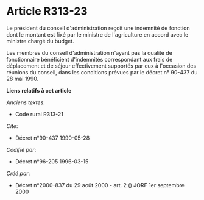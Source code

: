 # Article R313-23

Le président du conseil d'administration reçoit une indemnité de fonction dont le montant est fixé par le ministre de
l'agriculture en accord avec le ministre chargé du budget.

Les membres du conseil d'administration n'ayant pas la qualité de fonctionnaire bénéficient d'indemnités correspondant aux
frais de déplacement et de séjour effectivement supportés par eux à l'occasion des réunions du conseil, dans les conditions
prévues par le décret n° 90-437 du 28 mai 1990.

**Liens relatifs à cet article**

_Anciens textes_:

  - Code rural R313-21

_Cite_:

  - Décret n°90-437 1990-05-28

_Codifié par_:

  - Décret n°96-205 1996-03-15

_Créé par_:

  - Décret n°2000-837 du 29 août 2000 - art. 2 () JORF 1er septembre 2000
